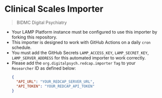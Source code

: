 # Clinical Scales Importer
> BIDMC Digital Psychiatry
 
- Your LAMP Platform instance must be configured to use this importer by forking this repository.
- This importer is designed to work with GitHub Actions on a daily `cron` schedule.
- You must add the GitHub Secrets `LAMP_ACCESS_KEY`, `LAMP_SECRET_KEY`, `LAMP_SERVER_ADDRESS` for this automated importer to work correctly.
- Please add the `org.digitalpsych.redcap.importer` `Tag` to your `Researcher` ID as defined below:
  ```json
  {
    "API_URL": "YOUR_REDCAP_SERVER_URL",
    "API_TOKEN": "YOUR_REDCAP_API_TOKEN"
  }
  ```
 
